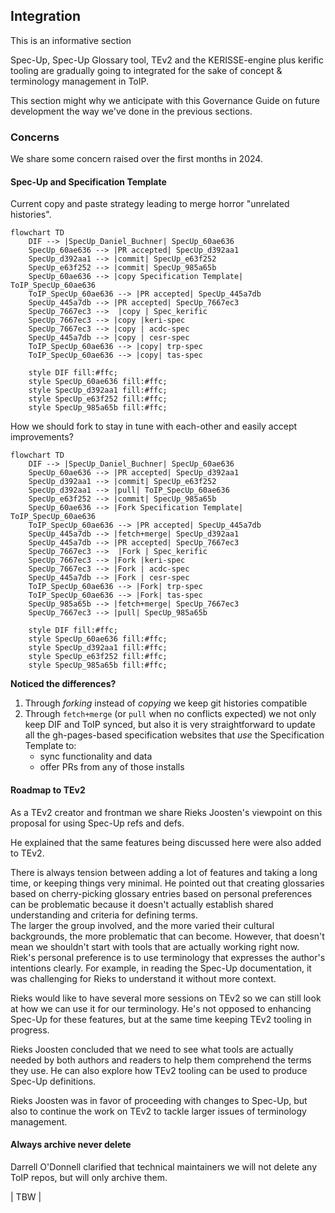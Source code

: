 ## Integration
This is an informative section

Spec-Up, Spec-Up Glossary tool, TEv2 and the KERISSE-engine plus kerific tooling are gradually going to integrated for the sake of concept & terminology management in ToIP.

This section might why we anticipate with this Governance Guide on future development the way we've done in the previous sections.

### Concerns
We share some concern raised over the first months in 2024.

#### Spec-Up and Specification Template

Current copy and paste strategy leading to merge horror "unrelated histories".

```mermaid
flowchart TD
    DIF --> |SpecUp_Daniel_Buchner| SpecUp_60ae636
    SpecUp_60ae636 --> |PR accepted| SpecUp_d392aa1
    SpecUp_d392aa1 --> |commit| SpecUp_e63f252
    SpecUp_e63f252 --> |commit| SpecUp_985a65b
    SpecUp_60ae636 --> |copy Specification Template| ToIP_SpecUp_60ae636
    ToIP_SpecUp_60ae636 --> |PR accepted| SpecUp_445a7db
    SpecUp_445a7db --> |PR accepted| SpecUp_7667ec3
    SpecUp_7667ec3 -->  |copy | Spec_kerific
    SpecUp_7667ec3 --> |copy |keri-spec
    SpecUp_7667ec3 --> |copy | acdc-spec
    SpecUp_445a7db --> |copy | cesr-spec
    ToIP_SpecUp_60ae636 --> |copy| trp-spec
    ToIP_SpecUp_60ae636 --> |copy| tas-spec

    style DIF fill:#ffc;
    style SpecUp_60ae636 fill:#ffc;
    style SpecUp_d392aa1 fill:#ffc;
    style SpecUp_e63f252 fill:#ffc;
    style SpecUp_985a65b fill:#ffc;
```

How we should fork to stay in tune with each-other and easily accept improvements?

```mermaid
flowchart TD
    DIF --> |SpecUp_Daniel_Buchner| SpecUp_60ae636
    SpecUp_60ae636 --> |PR accepted| SpecUp_d392aa1
    SpecUp_d392aa1 --> |commit| SpecUp_e63f252
    SpecUp_d392aa1 --> |pull| ToIP_SpecUp_60ae636
    SpecUp_e63f252 --> |commit| SpecUp_985a65b
    SpecUp_60ae636 --> |Fork Specification Template| ToIP_SpecUp_60ae636
    ToIP_SpecUp_60ae636 --> |PR accepted| SpecUp_445a7db
    SpecUp_445a7db --> |fetch+merge| SpecUp_d392aa1
    SpecUp_445a7db --> |PR accepted| SpecUp_7667ec3
    SpecUp_7667ec3 -->  |Fork | Spec_kerific
    SpecUp_7667ec3 --> |Fork |keri-spec
    SpecUp_7667ec3 --> |Fork | acdc-spec
    SpecUp_445a7db --> |Fork | cesr-spec
    ToIP_SpecUp_60ae636 --> |Fork| trp-spec
    ToIP_SpecUp_60ae636 --> |Fork| tas-spec
    SpecUp_985a65b --> |fetch+merge| SpecUp_7667ec3
    SpecUp_7667ec3 --> |pull| SpecUp_985a65b

    style DIF fill:#ffc;
    style SpecUp_60ae636 fill:#ffc;
    style SpecUp_d392aa1 fill:#ffc;
    style SpecUp_e63f252 fill:#ffc;
    style SpecUp_985a65b fill:#ffc;
```
**Noticed the differences?**
1. Through *forking* instead of *copying* we keep git histories compatible
2. Through `fetch+merge` (or `pull` when no conflicts expected) we not only keep DIF and ToIP synced, but also it is very straightforward to update all the gh-pages-based specification websites that *use* the Specification Template to:
   - sync functionality and data
   - offer PRs from any of those installs


#### Roadmap to TEv2
As a TEv2 creator and frontman we share Rieks Joosten's viewpoint on this proposal for using Spec-Up refs and defs. 

He explained that the same features being discussed here were also added to TEv2. 

There is always tension between adding a lot of features and taking a long time, or keeping things very minimal. He pointed out that creating glossaries based on cherry-picking glossary entries based on personal preferences can be problematic because it doesn't actually establish shared understanding and criteria for defining terms.  
The larger the group involved, and the more varied their cultural backgrounds, the more problematic that can become. However, that doesn't mean we shouldn't start with tools that are actually working right now. Riek's personal preference is to use terminology that expresses the author's intentions clearly. For example, in reading the Spec-Up documentation, it was challenging for Rieks to understand it without more context.

Rieks would like to have several more sessions on TEv2 so we can still look at how we can use it for our terminology. He's not opposed to enhancing Spec-Up for these features, but at the same time keeping TEv2 tooling in progress. 

Rieks Joosten concluded that we need to see what tools are actually needed by both authors and readers to help them comprehend the terms they use. He can also explore how TEv2 tooling can be used to produce Spec-Up definitions.

Rieks Joosten was in favor of proceeding with changes to Spec-Up, but also to continue the work on TEv2 to tackle larger issues of terminology management. 

#### Always archive never delete

Darrell O'Donnell clarified that technical maintainers we will not delete any ToIP repos, but will only archive them.

| TBW |